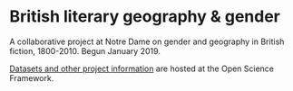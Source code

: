 # British literary geography & gender

A collaborative project at Notre Dame on gender and geography in British fiction, 1800-2010. Begun January 2019.

[Datasets and other project information](https://osf.io/g4sh5/?view_only=96827ce8db844cb4ab352f07bd5ebad0) are hosted at the Open Science Framework.
